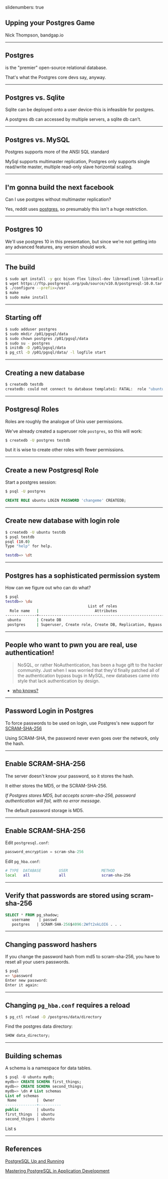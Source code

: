 slidenumbers: true

## Upping your Postgres Game

  Nick Thompson, bandgap.io


---

## Postgres

is the "premier" open-source relational database.

That's what the Postgres core devs say, anyway.


---

## Postgres vs. Sqlite

Sqlite can be deployed onto a user device-this is infeasible for postgres.


A postgres db can accessed by multiple servers, a sqlite db can't.

---

## Postgres vs. MySQL

Postgres supports more of the ANSI SQL standard

MySql supports multimaster replication, Postgres only supports single read/write master, multiple read-only slave horizontal scaling.

---

## I'm gonna build the next facebook

Can I use postgres without multimaster replication?


Yes, reddit uses [postgres](https://github.com/reddit/reddit/wiki/Architecture-Overview), so presumably this isn't a huge restriction.

---

## Postgres 10

We'll use postgres 10 in this presentation, but since we're not getting into any advanced features, any version should work.

---

## The build

```bash
$ sudo apt install -y gcc bison flex libssl-dev libreadline6 libreadline6-dev make
$ wget https://ftp.postgresql.org/pub/source/v10.0/postgresql-10.0.tar.gz
$ ./configure --prefix=/usr
$ make
$ sudo make install
```

---

## Starting off

```bash
$ sudo adduser postgres
$ sudo mkdir /p01/pgsql/data
$ sudo chown postgres /p01/pgsql/data
$ sudo su - postgres
$ initdb -D /p01/pgsql/data
$ pg_ctl -D /p01/pgsql/data/ -l logfile start
```

---

## Creating a new database

```bash
$ createdb testdb
createdb: could not connect to database template1: FATAL:  role "ubuntu" does not exist
```

---

## Postgresql Roles

Roles are roughly the analogue of Unix user permissions.

We've already created a superuser role `postgres`, so this will work:

```bash
$ createdb -U postgres testdb
```

but it is wise to create other roles with fewer permissions.

---

## Create a new Postgresql Role

Start a postgres session:

```bash
$ psql -U postgres
```

```sql
CREATE ROLE ubuntu LOGIN PASSWORD 'changeme' CREATEDB;
```

---

## Create new database with login role


```bash
$ createdb -U ubuntu testdb
$ psql testdb
psql (10.0)
Type "help" for help.

testdb=> \dt
```

---

## Postgres has a sophisticated permission system

How can we figure out who can do what?

```bash
$ psql
testdb=> \du
                                     List of roles
  Role name   |                         Attributes                         | Member of
--------------+------------------------------------------------------------+-----------
 ubuntu       | Create DB                                                  | {}
 postgres     | Superuser, Create role, Create DB, Replication, Bypass RLS | {}
```

---

## People who want to pwn you are real, use authentication!

> NoSQL, or rather NoAuthentication, has been a huge gift to the hacker
community. Just when I was worried that they'd finally patched all of the authentication bypass bugs in MySQL, new databases came into
style that lack authentication by design.

- [who knows?](http://pastebin.com/raw/0SNSvyjJ)


---

## Password Login in Postgres

To force passwords to be used on login, use Postgres's new support for [SCRAM-SHA-256](https://en.wikipedia.org/wiki/Salted_Challenge_Response_Authentication_Mechanism)

Using SCRAM-SHA, the password never even goes over the network, only the hash.

---

## Enable SCRAM-SHA-256

The server doesn't know your password, so it stores the hash.

It either stores the MD5, or the SCRAM-SHA-256.

*If Postgres stores MD5, but accepts scram-sha-256, password authentication will fail, with no error message*.

The default password storage is MD5.

---

## Enable SCRAM-SHA-256

Edit `postgresql.conf`:

```c
password_encryption = scram-sha-256
```

Edit `pg_hba.conf`:


```bash
# TYPE  DATABASE        USER               METHOD
local   all             all                scram-sha-256
```

---

## Verify that passwords are stored using scram-sha-256

```sql
SELECT * FROM pg_shadow;
   username    | passwd
   postgres   | SCRAM-SHA-256$4096:2Wft2xkLOI6 . . .
```

---

## Changing password hashers

If you change the password hash from md5 to scram-sha-256, you have to reset all your users passwords.

```bash
$ psql
=> \password
Enter new password:
Enter it again:
```

---

## Changing `pg_hba.conf` requires a reload

```bash
$ pg_ctl reload -D /postgres/data/directory
```

Find the postgres data directory:

```sql
SHOW data_directory;
```



---

## Building schemas

A schema is a namespace for data tables.


```sql
$ psql -U ubuntu mydb;
mydb=> CREATE SCHEMA first_things;
mydb=> CREATE SCHEMA second_things;
mydb=> \dn # List schemas
List of schemas
 Name         |  Owner
--------------+----------
public        | ubuntu
first_things  | ubuntu
second_thigns | ubuntu
```

List s

---

## References

[PostgreSQL Up and Running](https://www.amazon.com/PostgreSQL-Running-Practical-Advanced-Database/dp/1491963417)

[Mastering PostgreSQL in Application Development](https://masteringpostgresql.com/)
